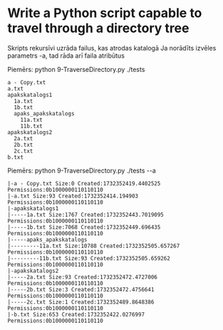# Write a Python script capable to travel through a directory tree

Skripts rekursīvi uzrāda failus, kas atrodas katalogā
Ja norādīts izvēles parametrs -a, tad rāda arī faila atribūtus

Piemērs: python 9-TraverseDirectory.py ./tests
```
a - Copy.txt
a.txt
apakskatalogs1
  1a.txt
  1b.txt
  apaks_apakskatalogs
    11a.txt
    11b.txt
apakskatalogs2
  2a.txt
  2b.txt
  2c.txt
b.txt
```

Piemērs: python 9-TraverseDirectory.py ./tests --a
```
|-a - Copy.txt Size:0 Created:1732352419.4402525 Permissions:0b1000000110110110
|-a.txt Size:93 Created:1732352414.194903 Permissions:0b1000000110110110
|-apakskatalogs1
|-----1a.txt Size:1767 Created:1732352443.7019095 Permissions:0b1000000110110110
|-----1b.txt Size:7068 Created:1732352449.696435 Permissions:0b1000000110110110
|-----apaks_apakskatalogs
|---------11a.txt Size:10788 Created:1732352505.657267 Permissions:0b1000000110110110
|---------11b.txt Size:93 Created:1732352505.659262 Permissions:0b1000000110110110
|-apakskatalogs2
|-----2a.txt Size:93 Created:1732352472.4727006 Permissions:0b1000000110110110
|-----2b.txt Size:3 Created:1732352472.4756641 Permissions:0b1000000110110110
|-----2c.txt Size:1 Created:1732352489.8648386 Permissions:0b1000000110110110
|-b.txt Size:653 Created:1732352422.0276997 Permissions:0b1000000110110110
```